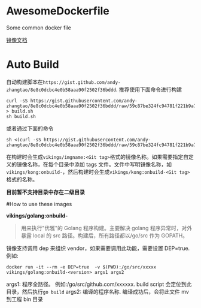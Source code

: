 # AwesomeDockerfile

Some common docker file

[镜像文档](http://dockerfile.docs.devexp.cn/)

# Auto Build

自动构建脚本在`https://gist.github.com/andy-zhangtao/8e8c0dcbc4e0b58aaa90f2502f36bddd`. 推荐使用下面命令进行构建

```
curl -sS https://gist.githubusercontent.com/andy-zhangtao/8e8c0dcbc4e0b58aaa90f2502f36bddd/raw/59c87be324fc94781f221b9a75d1b3405fe03c50/build.sh > build.sh
sh build.sh
```

或者通过下面的命令

```
sh <(curl -sS https://gist.githubusercontent.com/andy-zhangtao/8e8c0dcbc4e0b58aaa90f2502f36bddd/raw/59c87be324fc94781f221b9a75d1b3405fe03c50/build.sh)
```

在构建时会生成`vikings/imgname:<Git tag>`格式的镜像名称。如果需要指定自定义的镜像名称，在每个目录中添加 tags 文件。文件中写明镜像名称，如`vikings/kong:onbuild-`，然后构建时会生成`vikings/kong:onbuild-<Git tag>`格式的名称。

**目前暂不支持目录中存在二级目录**

#How to use these images

**vikings/golang:onbuild-<version>**

> 用来执行"优雅"的 Golang 程序构建。主要解决 golang 程序异常时，对外暴露 local 的 src 路径。构建后，所有路径都以/go/src 作为 GOPATH。

镜像支持调用 dep 来组织 vendor，如果需要调用此功能，需要设置 DEP=true. 例如:

```docker
docker run -it --rm -e DEP=true  -v $(PWD):/go/src/xxxxx vikings/golang:onbuild-<version> args1 args2
```

args1: 程序全路径。 例如:/go/src/github.com/xxxxxx. build script 会定位到此目录，然后执行`go build`
args2: 编译的程序名称. 编译成功后，会将此文件 mv 到工程 bin 目录
